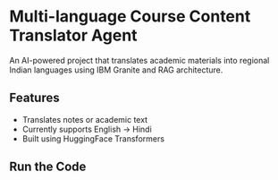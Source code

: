 # Multi-language Course Content Translator Agent

An AI-powered project that translates academic materials into regional Indian languages using IBM Granite and RAG architecture.

## Features
- Translates notes or academic text
- Currently supports English → Hindi
- Built using HuggingFace Transformers

## Run the Code

```bash

